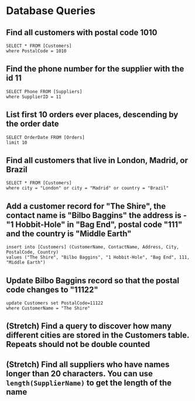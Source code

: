 # Database Queries

## Find all customers with postal code 1010

    SELECT * FROM [Customers]
    where PostalCode = 1010

## Find the phone number for the supplier with the id 11

    SELECT Phone FROM [Suppliers]
    where SupplierID = 11

## List first 10 orders ever places, descending by the order date

    SELECT OrderDate FROM [Orders]
    limit 10

## Find all customers that live in London, Madrid, or Brazil

    SELECT * FROM [Customers]
    where city = "London" or city = "Madrid" or country = "Brazil"

## Add a customer record for "The Shire", the contact name is "Bilbo Baggins" the address is -"1 Hobbit-Hole" in "Bag End", postal code "111" and the country is "Middle Earth"

    insert into [Customers] (CustomerName, ContactName, Address, City, PostalCode, Country)
    values ("The Shire", "Bilbo Baggins", "1 Hobbit-Hole", "Bag End", 111, "Middle Earth")

## Update Bilbo Baggins record so that the postal code changes to "11122"

    update Customers set PostalCode=11122
    where CustomerName = "The Shire"

## (Stretch) Find a query to discover how many different cities are stored in the Customers table. Repeats should not be double counted

## (Stretch) Find all suppliers who have names longer than 20 characters. You can use `length(SupplierName)` to get the length of the name
